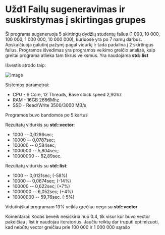 # Užd1 Failų sugeneravimas ir suskirstymas į skirtingas grupes

Ši programa sugeneruoja 5 skirtingų dydžių studentų failus (1 000, 10 000, 100 000, 1 000 000, 10 000 000), kuriuose yra po 7 namų darbus. Apskaičiuoja galutinį pažymį pagal vidurkį ir tada padalina į 2 skirtingus failus. Programos išvedimas yra programos veikimo greičio analizė, kaip greitai programa atlieka tam tikrus veiksmus. Yra naudojama **std::list**

Išvestis atrodo taip:

![image](https://user-images.githubusercontent.com/69794082/139396566-42832e63-3827-4b89-8d11-ed6de7b3c0e2.png)

Sistemos parametrai: 
- CPU - 6 Core, 12 Threads, Base clock speed 2,9Ghz
- RAM - 16GB 2666Mhz
- SSD - Read/Write 3500/3000 MB/s

Programos buvo bandomos po 5 kartus

Rezultatų vidurkis su **std::vector**:
- 1000 -- 0,0286sec;
- 10000 -- 0,0787sec;
- 100000 -- 0,584sec;
- 1000000 -- 5,804sec;
- 10000000 -- 62,89sec.

Rezultatų vidurkis su **std::list**:
- 1000 -- 0,0121sec; (-58%)
- 10000 -- 0,0674sec; (-14%)
- 100000 -- 0,622sec;  (+7%)
- 1000000 -- 6,052sec;  (+4%)
- 10000000 -- 59,76sec.  (-5%)

Vidutiniškai programam 13% veikia grečiau negu su **std::vector**


Komentarai:
Kodas beveik nesiskiria nuo 0.4, tik visur kur buvo vector pakeičiau į list ir naudojau iteratorius. Jaučiu reiktų dar truputi optimizuoti, kad nebūtų vector greičiau prie 100 000 ir 1 000 000 sąrašo
